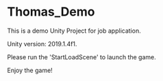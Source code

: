 # Thomas_Demo
This is a demo Unity Project for job application.

Unity version: 2019.1.4f1.

Please run the 'StartLoadScene' to launch the game. 

Enjoy the game!
